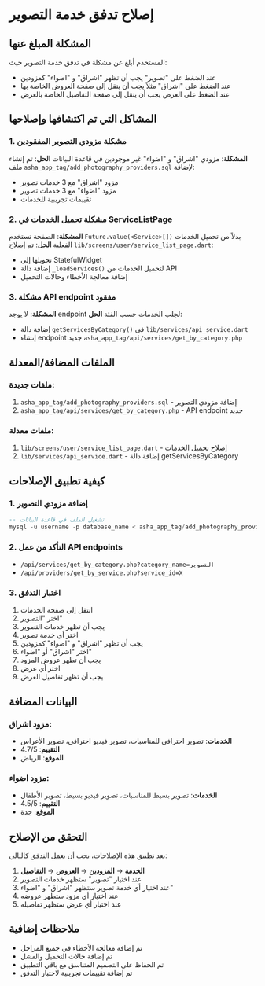 # إصلاح تدفق خدمة التصوير

## المشكلة المبلغ عنها
المستخدم أبلغ عن مشكلة في تدفق خدمة التصوير حيث:
- عند الضغط على "تصوير" يجب أن تظهر "اشراق" و "اضواء" كمزودين
- عند الضغط على "اشراق" مثلاً يجب أن ينقل إلى صفحة العروض الخاصة بها
- عند الضغط على العرض يجب أن ينقل إلى صفحة التفاصيل الخاصة بالعرض

## المشاكل التي تم اكتشافها وإصلاحها

### 1. مشكلة مزودي التصوير المفقودين
**المشكلة**: مزودي "اشراق" و "اضواء" غير موجودين في قاعدة البيانات
**الحل**: تم إنشاء ملف `asha_app_tag/add_photography_providers.sql` لإضافة:
- مزود "اشراق" مع 3 خدمات تصوير
- مزود "اضواء" مع 3 خدمات تصوير
- تقييمات تجريبية للخدمات

### 2. مشكلة تحميل الخدمات في ServiceListPage
**المشكلة**: الصفحة تستخدم `Future.value(<Service>[])` بدلاً من تحميل الخدمات الفعلية
**الحل**: تم إصلاح `lib/screens/user/service_list_page.dart`:
- تحويلها إلى StatefulWidget
- إضافة دالة `_loadServices()` لتحميل الخدمات من API
- إضافة معالجة الأخطاء وحالات التحميل

### 3. مشكلة API endpoint مفقود
**المشكلة**: لا يوجد endpoint لجلب الخدمات حسب الفئة
**الحل**: 
- إضافة دالة `getServicesByCategory()` في `lib/services/api_service.dart`
- إنشاء endpoint جديد `asha_app_tag/api/services/get_by_category.php`

## الملفات المضافة/المعدلة

### ملفات جديدة:
1. `asha_app_tag/add_photography_providers.sql` - إضافة مزودي التصوير
2. `asha_app_tag/api/services/get_by_category.php` - API endpoint جديد

### ملفات معدلة:
1. `lib/screens/user/service_list_page.dart` - إصلاح تحميل الخدمات
2. `lib/services/api_service.dart` - إضافة دالة getServicesByCategory

## كيفية تطبيق الإصلاحات

### 1. إضافة مزودي التصوير
```sql
-- تشغيل الملف في قاعدة البيانات
mysql -u username -p database_name < asha_app_tag/add_photography_providers.sql
```

### 2. التأكد من عمل API endpoints
- `/api/services/get_by_category.php?category_name=التصوير`
- `/api/providers/get_by_service.php?service_id=X`

### 3. اختبار التدفق
1. انتقل إلى صفحة الخدمات
2. اختر "التصوير"
3. يجب أن تظهر خدمات التصوير
4. اختر أي خدمة تصوير
5. يجب أن تظهر "اشراق" و "اضواء" كمزودين
6. اختر "اشراق" أو "اضواء"
7. يجب أن تظهر عروض المزود
8. اختر أي عرض
9. يجب أن تظهر تفاصيل العرض

## البيانات المضافة

### مزود اشراق:
- **الخدمات**: تصوير احترافي للمناسبات، تصوير فيديو احترافي، تصوير الأعراس
- **التقييم**: 4.7/5
- **الموقع**: الرياض

### مزود اضواء:
- **الخدمات**: تصوير بسيط للمناسبات، تصوير فيديو بسيط، تصوير الأطفال
- **التقييم**: 4.5/5
- **الموقع**: جدة

## التحقق من الإصلاح

بعد تطبيق هذه الإصلاحات، يجب أن يعمل التدفق كالتالي:
1. **الخدمة** → **المزودين** → **العروض** → **التفاصيل**
2. عند اختيار "تصوير" ستظهر خدمات التصوير
3. عند اختيار أي خدمة تصوير ستظهر "اشراق" و "اضواء"
4. عند اختيار أي مزود ستظهر عروضه
5. عند اختيار أي عرض ستظهر تفاصيله

## ملاحظات إضافية

- تم إضافة معالجة الأخطاء في جميع المراحل
- تم إضافة حالات التحميل والفشل
- تم الحفاظ على التصميم المتناسق مع باقي التطبيق
- تم إضافة تقييمات تجريبية لاختبار التدفق 